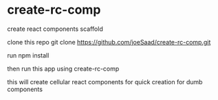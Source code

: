 # create-rc-comp
create react components scaffold 


clone this repo 
git clone https://github.com/joeSaad/create-rc-comp.git

run npm install

then run this app using 
create-rc-comp

this will create cellular react components for quick creation for dumb components
